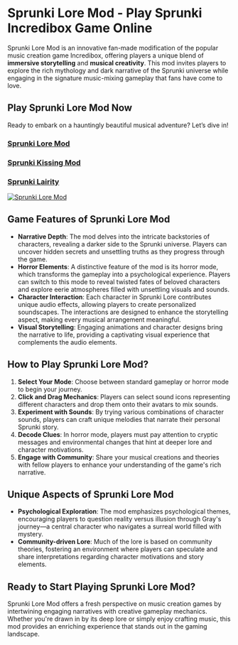 # Sprunki Lore Mod - Play Sprunki Incredibox Game Online

Sprunki Lore Mod is an innovative fan-made modification of the popular music creation game Incredibox, offering players a unique blend of **immersive storytelling** and **musical creativity**. This mod invites players to explore the rich mythology and dark narrative of the Sprunki universe while engaging in the signature music-mixing gameplay that fans have come to love.

## Play Sprunki Lore Mod Now

Ready to embark on a hauntingly beautiful musical adventure? Let’s dive in!

### [Sprunki Lore Mod](https://sprunkisinner.org/sprunki-lore-mod)

### [Sprunki Kissing Mod](https://sprunkisinner.org/sprunki-kissing-mod)

### [Sprunki Lairity](https://sprunkisinner.org/sprunki-lairity)

[![Sprunki Lore Mod](https://sprunkisinner.org/_nuxt/sprunki-lore-mod.MjaKeHBL.png)](https://sprunkisinner.org/sprunki-lore-mod)

## Game Features of Sprunki Lore Mod

- **Narrative Depth**: The mod delves into the intricate backstories of characters, revealing a darker side to the Sprunki universe. Players can uncover hidden secrets and unsettling truths as they progress through the game.
- **Horror Elements**: A distinctive feature of the mod is its horror mode, which transforms the gameplay into a psychological experience. Players can switch to this mode to reveal twisted fates of beloved characters and explore eerie atmospheres filled with unsettling visuals and sounds.
- **Character Interaction**: Each character in Sprunki Lore contributes unique audio effects, allowing players to create personalized soundscapes. The interactions are designed to enhance the storytelling aspect, making every musical arrangement meaningful.
- **Visual Storytelling**: Engaging animations and character designs bring the narrative to life, providing a captivating visual experience that complements the audio elements.

## How to Play Sprunki Lore Mod?

1. **Select Your Mode**: Choose between standard gameplay or horror mode to begin your journey.
2. **Click and Drag Mechanics**: Players can select sound icons representing different characters and drop them onto their avatars to mix sounds.
3. **Experiment with Sounds**: By trying various combinations of character sounds, players can craft unique melodies that narrate their personal Sprunki story.
4. **Decode Clues**: In horror mode, players must pay attention to cryptic messages and environmental changes that hint at deeper lore and character motivations.
5. **Engage with Community**: Share your musical creations and theories with fellow players to enhance your understanding of the game's rich narrative.

## Unique Aspects of Sprunki Lore Mod

- **Psychological Exploration**: The mod emphasizes psychological themes, encouraging players to question reality versus illusion through Gray's journey—a central character who navigates a surreal world filled with mystery.
- **Community-driven Lore**: Much of the lore is based on community theories, fostering an environment where players can speculate and share interpretations regarding character motivations and story elements.

## Ready to Start Playing Sprunki Lore Mod?

Sprunki Lore Mod offers a fresh perspective on music creation games by intertwining engaging narratives with creative gameplay mechanics. Whether you're drawn in by its deep lore or simply enjoy crafting music, this mod provides an enriching experience that stands out in the gaming landscape.

